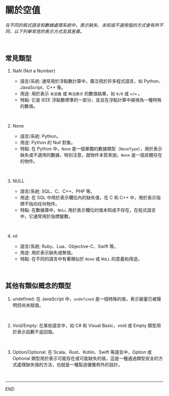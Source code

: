 # 關於空值

_在不同的程式語言和數據處理系統中，表示缺失、未知或不適用值的方式會有所不同，以下列舉常見的表示方式及其差異。_

<br>

## 常見類型

1. NaN (Not a Number)

   - 語言/系統: 通常用於浮點數計算中，廣泛用於許多程式語言，如 Python、JavaScript、C++ 等。
   - 用途: 用於表示 `未定義` 或 `無法表示` 的數值結果，如 `0/0` 或 `∞/∞` 。
   - 特點: 它是 IEEE 浮點數標準的一部分，並且在浮點計算中被視為一種特殊的數值。

<br>

2. None

   - 語言/系統: Python。
   - 用途: Python 的 Null 對象。
   - 特點: 在 Python 中，`None` 是一個單獨的數據類型（`NoneType`），用於表示缺失或不適用的數據，特別注意，就物件本質來說，`None` 是一個具體存在的物件。

<br>

3. NULL

   - 語言/系統: SQL、C、C++、PHP 等。
   - 用途: 在 SQL 中用於表示欄位內的缺失值，在 C 和 C++ 中，用於表示指標不指向任何物件。
   - 特點: 在數據庫中，`NULL` 用於表示欄位的值未知或不存在，在程式語言中，它通常用於指標變數。

<br>

4. nil

   - 語言/系統: Ruby、Lua、Objective-C、Swift 等。
   - 用途: 用於表示缺失或無值。
   - 特點: 在不同的語言中有著類似於 `None` 或 `NULL` 的意義和用途。

<br>

## 其他有類似概念的類型

1. undefined: 在 JavaScript 中，`undefined` 是一個特殊的值，表示變量已被聲明但尚未賦值。

<br>

2. Void/Empty: 在某些語言中，如 C# 和 Visual Basic，void 或 Empty 類型用於表示函數不返回值。

<br>

3. Option/Optional: 在 Scala、Rust、Kotlin、Swift 等語言中，Option 或 Optional 類型用於表示可能存在或可能缺失的值，這是一種通過類型安全的方式處理缺失值的方法，也就是一種製造優雅例外的設計。

<br>

---

_END_